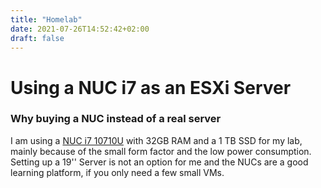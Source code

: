 ```yaml
---
title: "Homelab"
date: 2021-07-26T14:52:42+02:00
draft: false
---
```


# Using a NUC i7 as an ESXi Server

### Why buying a NUC instead of a real server

I am using a [NUC i7 10710U](https://amzn.to/3zznGk0) with 32GB RAM and
a 1 TB SSD for my lab, mainly because of the small form factor and the low
power consumption. Setting up a 19'' Server is not an option for me and
the NUCs are a good learning platform, if you only need a few small VMs.

